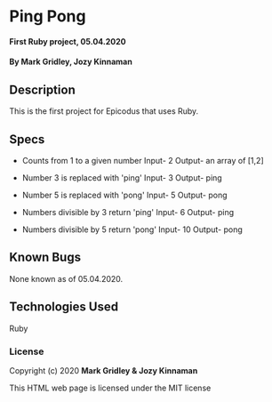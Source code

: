 # Ping Pong

#### First Ruby project, 05.04.2020

#### **By Mark Gridley, Jozy Kinnaman**

## Description

This is the first project for Epicodus that uses Ruby.

## Specs

* Counts from 1 to a given number
Input- 2
Output- an array of [1,2]

* Number 3 is replaced with 'ping'
Input- 3
Output- ping

* Number 5 is replaced with 'pong'
Input- 5
Output- pong

* Numbers divisible by 3 return 'ping'
Input- 6
Output- ping

* Numbers divisible by 5 return 'pong'
Input- 10
Output- pong


## Known Bugs

None known as of 05.04.2020.


## Technologies Used

Ruby

### License

Copyright (c) 2020 **Mark Gridley & Jozy Kinnaman**

This HTML web page is licensed under the MIT license